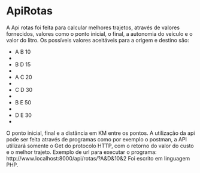 # ApiRotas
A Api rotas foi feita para calcular melhores trajetos, através de valores fornecidos, valores como o ponto inicial, o final, a autonomia do veículo e o valor do litro. 
Os possíveis valores aceitáveis para a origem e destino são: 
<ul>
<li>A B 10<li>
<li>B D 15<li>
<li>A C 20<li>
<li>C D 30<li>
<li>B E 50<li>
<li>D E 30<li>
</ul>
O ponto inicial, final e a distância em KM entre os pontos.
A utilização da api pode ser feita através de programas como por exemplo o postman, a API utilizará somente o Get do protocolo HTTP, com o retorno do valor do custo e o melhor trajeto.
Exemplo de url para executar o programa: http://www.localhost:8000/api/rotas/?A&D&10&2
Foi escrito em linguagem PHP.
